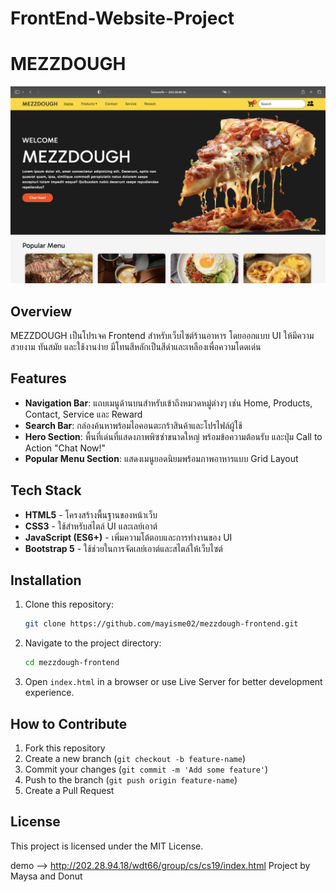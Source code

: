# FrontEnd-Website-Project
# MEZZDOUGH
![image website](web-demo.png)

## Overview
MEZZDOUGH เป็นโปรเจค Frontend สำหรับเว็บไซต์ร้านอาหาร โดยออกแบบ UI ให้มีความสวยงาม ทันสมัย และใช้งานง่าย มีโทนสีหลักเป็นสีดำและเหลืองเพื่อความโดดเด่น

## Features
- **Navigation Bar**: แถบเมนูด้านบนสำหรับเข้าถึงหมวดหมู่ต่างๆ เช่น Home, Products, Contact, Service และ Reward
- **Search Bar**: กล่องค้นหาพร้อมไอคอนตะกร้าสินค้าและโปรไฟล์ผู้ใช้
- **Hero Section**: พื้นที่เด่นที่แสดงภาพพิซซ่าขนาดใหญ่ พร้อมข้อความต้อนรับ และปุ่ม Call to Action "Chat Now!"
- **Popular Menu Section**: แสดงเมนูยอดนิยมพร้อมภาพอาหารแบบ Grid Layout

## Tech Stack
- **HTML5** - โครงสร้างพื้นฐานของหน้าเว็บ
- **CSS3** - ใช้สำหรับสไตล์ UI และเลย์เอาต์
- **JavaScript (ES6+)** - เพิ่มความโต้ตอบและการทำงานของ UI
- **Bootstrap 5** - ใช้ช่วยในการจัดเลย์เอาต์และสไตล์ให้เว็บไซต์

## Installation
1. Clone this repository:
   ```bash
   git clone https://github.com/mayisme02/mezzdough-frontend.git
   ```
2. Navigate to the project directory:
   ```bash
   cd mezzdough-frontend
   ```
3. Open `index.html` in a browser or use Live Server for better development experience.

## How to Contribute
1. Fork this repository
2. Create a new branch (`git checkout -b feature-name`)
3. Commit your changes (`git commit -m 'Add some feature'`)
4. Push to the branch (`git push origin feature-name`)
5. Create a Pull Request

## License
This project is licensed under the MIT License.


demo --> http://202.28.94.18/wdt66/group/cs/cs19/index.html
Project by Maysa and Donut
